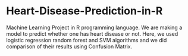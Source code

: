# Heart-Disease-Prediction-in-R
Machine Learning Project in R programming language. We are making a model to predict whether one has heart disease or not. Here, we used logistic regression random forest and SVM algorithms and we did comparison of their results using Confusion Matrix. 
